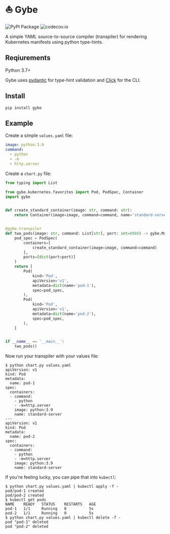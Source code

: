 # ⛵ Gybe

![PyPI Package](https://img.shields.io/pypi/v/gybe?color=%2334D058&label=PyPI%20Package)
![codecov.io](https://codecov.io/github/petermorrow/gybe/coverage.svg?branch=main)

A simple YAML source-to-source compiler (transpiler) for rendering Kubernetes
manifests using python type-hints.

## Reqiurements

Python 3.7+

Gybe uses [pydantic](https://github.com/samuelcolvin/pydantic) for type-hint
validation and [Click](https://github.com/pallets/click) for the CLI.

## Install

```
pip install gybe
```

## Example

Create a simple `values.yaml` file:

```yaml
image: python:3.9
command:
  - python
  - -m
  - http.server
```

Create a `chart.py` file:

```python
from typing import List

from gybe.kubernetes.favorites import Pod, PodSpec, Container
import gybe


def create_standard_container(image: str, command: str):
    return Container(image=image, command=command, name='standard-server')


@gybe.transpiler
def two_pods(image: str, command: List[str], port: int=8080) -> gybe.Manifest:
    pod_spec = PodSpec(
        containers=[
            create_standard_container(image=image, command=command)
        ],
        ports=[dict(port=port)]
    )
    return [
        Pod(
            kind='Pod',
            apiVersion='v1',
            metadata=dict(name='pod-1'),
            spec=pod_spec,
        ),
        Pod(
            kind='Pod',
            apiVersion='v1',
            metadata=dict(name='pod-2'),
            spec=pod_spec,
        ),
    ]


if __name__ == '__main__':
    two_pods()
```

Now run your transpiler with your values file:

```
$ python chart.py values.yaml
apiVersion: v1
kind: Pod
metadata:
  name: pod-1
spec:
  containers:
  - command:
    - python
    - -m=http.server
    image: python:3.9
    name: standard-server
---
apiVersion: v1
kind: Pod
metadata:
  name: pod-2
spec:
  containers:
  - command:
    - python
    - -m=http.server
    image: python:3.9
    name: standard-server
```

If you're feeling lucky, you can pipe that into `kubectl`:

```
$ python chart.py values.yaml | kubectl apply -f -
pod/pod-1 created
pod/pod-2 created
$ kubectl get pods
NAME    READY   STATUS    RESTARTS   AGE
pod-1   1/1     Running   0          5s
pod-2   1/1     Running   0          5s
$ python chart.py values.yaml | kubectl delete -f -
pod "pod-1" deleted
pod "pod-2" deleted
```
